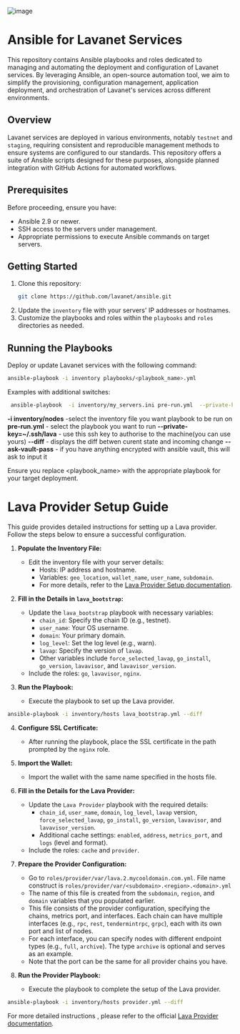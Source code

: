 ![image](https://github.com/lavanet/ansible/assets/9674751/590e7464-6fdc-4a0f-8472-58d787069f65)

# Ansible for Lavanet Services

This repository contains Ansible playbooks and roles dedicated to managing and automating the deployment and configuration of Lavanet services. By leveraging Ansible, an open-source automation tool, we aim to simplify the provisioning, configuration management, application deployment, and orchestration of Lavanet's services across different environments.

## Overview

Lavanet services are deployed in various environments, notably `testnet` and `staging`, requiring consistent and reproducible management methods to ensure systems are configured to our standards. This repository offers a suite of Ansible scripts designed for these purposes, alongside planned integration with GitHub Actions for automated workflows.

## Prerequisites

Before proceeding, ensure you have:

- Ansible 2.9 or newer.
- SSH access to the servers under management.
- Appropriate permissions to execute Ansible commands on target servers.

## Getting Started

1. Clone this repository:
   ```bash
   git clone https://github.com/lavanet/ansible.git
   ```
2. Update the `inventory` file with your servers' IP addresses or hostnames.
3. Customize the playbooks and roles within the `playbooks` and `roles` directories as needed.

## Running the Playbooks

Deploy or update Lavanet services with the following command:

```bash
ansible-playbook -i inventory playbooks/<playbook_name>.yml
```

Examples with additional switches:

```bash
 ansible-playbook  -i inventory/my_servers.ini pre-run.yml  --private-key=~/.ssh/my_key --diff --ask-vault-pass
```
**-i inventory/nodes**  -select the inventory file you want playbook to be run on
**pre-run.yml** - select the playbook you want to run
**--private-key=~/.ssh/lava** - use this ssh key to authorise to the machine(you can use yours)
**--diff** - displays the diff betwen curent state and incoming change
**--ask-vault-pass** - if you have anything encrypted with ansible vault, this will ask to input it

Ensure you replace <playbook_name> with the appropriate playbook for your target deployment.

# Lava Provider Setup Guide

This guide provides detailed instructions for setting up a Lava provider. Follow the steps below to ensure a successful configuration.

1. **Populate the Inventory File:**
   - Edit the inventory file with your server details:
     - Hosts: IP address and hostname.
     - Variables: `geo_location`, `wallet_name`, `user_name`, `subdomain`.
     - For more details, refer to the [Lava Provider Setup documentation](https://docs.lavanet.xyz/provider-setup#geolocations).

2. **Fill in the Details in `lava_bootstrap`:**
   - Update the `lava_bootstrap` playbook with necessary variables:
     - `chain_id`: Specify the chain ID (e.g., testnet).
     - `user_name`: Your OS username.
     - `domain`: Your primary domain.
     - `log_level`: Set the log level (e.g., warn).
     - `lavap`: Specify the version of `lavap`.
     - Other variables include `force_selected_lavap`, `go_install`, `go_version`, `lavavisor`, and `lavavisor_version`.
   - Include the roles: `go`, `lavavisor`, `nginx`.

3. **Run the Playbook:**
   - Execute the playbook to set up the Lava provider.

```bash
ansible-playbook -i inventory/hosts lava_bootstrap.yml --diff 
```
4. **Configure SSL Certificate:**
   - After running the playbook, place the SSL certificate in the path prompted by the `nginx` role.

5. **Import the Wallet:**
   - Import the wallet with the same name specified in the hosts file.

6. **Fill in the Details for the Lava Provider:**
   - Update the `Lava Provider` playbook with the required details:
     - `chain_id`, `user_name`, `domain`, `log_level`, `lavap` version, `force_selected_lavap`, `go_install`, `go_version`, `lavavisor`, and `lavavisor_version`.
     - Additional cache settings: `enabled`, `address`, `metrics_port`, and `logs` (level and format).
   - Include the roles: `cache` and `provider`.

7. **Prepare the Provider Configuration:**
   - Go to `roles/provider/var/lava.2.mycooldomain.com.yml`. File name construct is `roles/provider/var/<subdomain>.<region>.<domain>.yml`
   - The name of this file is created from the `subdomain`, `region`, and `domain` variables that you populated earlier.
   - This file consists of the provider configuration, specifying the chains, metrics port, and interfaces. Each chain can have multiple interfaces (e.g., `rpc`, `rest`, `tendermintrpc`, `grpc`), each with its own port and list of nodes.
   - For each interface, you can specify nodes with different endpoint types (e.g., `full`, `archive`). The type `archive` is optional and serves as an example.
   - Note that the port can be the same for all provider chains you have.

7. **Run the Provider Playbook:**
   - Execute the playbook to complete the setup of the Lava provider.
 ```bash
ansible-playbook -i inventory/hosts provider.yml --diff 
```


For more detailed instructions , please refer to the official [Lava Provider documentation](https://docs.lavanet.xyz/provider).
